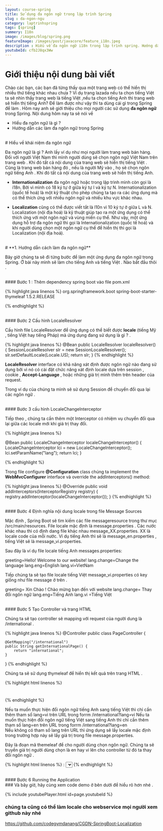 ```yaml
---
layout: course-spring
title: Sử dụng đa ngôn ngữ trong lập trình Spring
slug : da-ngon-ngu
category: laptrinhspring
tags: [spring]
summery: I18n
image: /images/blog/spring.png
featureImage: /images/post/javacore/feature_i18n.jpeg
description : Hiểu về đa ngôn ngữ i18n trong lập trình spring. Hướng dẫn cách cấu hình và đa ngôn ngữ trong lập trình spring.  
youtubeId: cfb2J8qx3Ww
---
```


# **Giới thiệu nội dung bài viết**

Chào các bạn, các bạn đã từng thấy qua một trang web có thể hiển thị nhiều thứ tiếng khác nhau chưa ? Ví dụ trang lazada nếu ta chọn tiếng Việt ta sẽ nhìn thấy
trang web là tiếng Việt ,nếu ta chọn tiếng Anh thì trang web sẽ hiển thị tiếng Anh? Để làm được như vậy thì ta dùng cái gì trong Spring để làm . Hôm nay anh sẽ giới thiệu
cho mọi người các sử dụng <b>đa ngôn ngữ</b> trong Spring. Nội dung hôm nay ta sẽ nói về

- Hiểu đa ngôn ngữ là gì ?
- Hướng dẫn các làm đa ngôn ngữ trong Spring

<br>
# Hiểu về khái niệm đa ngôn ngữ

Đa ngôn ngữ là gì ? Anh lấy ví dụ như mọi người làm trang web  bán hàng. Đối với người Việt Nam thì mình người dùng sẽ chọn ngôn ngữ Việt Nam trên trang web . Khi đó
tất cả nội dung của trang web sẽ hiển thị tiếng Việt . Cũng là trang web bán hàng đó , nếu là người Mỹ vào , họ sẽ chọn ngôn ngữ tiếng Anh .  Khi đó tất cả nội dung của trang web sẽ hiển thị tiếng Anh.  

- <b>Internationalization</b> đa ngôn ngữ hoặc trong lập trình mình còn gọi là i18n. Bởi vì mình  có 18 ký tự ở giữa ký tự I và ký tự N.
Internationalization (quốc tế hoá) là một kỹ thuật cho phép chúng ta tạo ra các ứng dụng mà có thể thích ứng với nhiều ngôn ngữ và nhiều khu vực khác nhau.

- <b>Localization</b> cũng có thể được viết tắt là l10n vì 10 ký tự ở giữa L và N. Localization (nội địa hoá) là kỹ thuật giúp tạo ra một ứng dụng có thể thích ứng với một ngôn ngữ và vùng miền cụ thể.
Như vậy, một ứng dụng hỗ trợ đa ngôn ngữ thì gọi là Internationalization (quốc tế hoá) và khi người dùng chọn một ngôn ngữ cụ thể để hiển thị thì gọi là Localization (nội địa hoá).

<br>
# **1. Hướng dẫn cách làm đa ngôn ngữ**

Bây giờ chúng ta sẽ đi từng bước để làm một ứng dụng đa ngôn ngữ trong Spring. Ở bài này mình sẽ làm cho tiếng Anh và tiếng Việt .
Nào bắt đầu thôi .

<br>
#### Bước 1 : Thêm dependency spring boot vào file pom.xml

{% highlight java linenos %}
<dependency>
    <groupId>org.springframework.boot</groupId>
    <artifactId>spring-boot-starter-thymeleaf</artifactId>
    <version>1.5.2.RELEASE</version>
</dependency>

{% endhighlight %}

<br>
#### Bước 2 Cấu hình LocaleResolver

Cấu hình file  LocaleResolver để ứng dụng có thể biết được <b>locale</b> (tiếng Mỹ , tiếng Việt hay tiếng Pháp) mà ứng dụng đang sử dụng là gì ? .

{% highlight java linenos %}
@Bean
public LocaleResolver localeResolver() {
    SessionLocaleResolver slr = new SessionLocaleResolver();
    slr.setDefaultLocale(Locale.US);
    return slr;
}
{% endhighlight %}

<b>LocaleResolver</b> interface có khả năng xát định được ngôn ngữ nào đang sử dụng bởi vì nó có cài đặt chức năng xát định locale
dựa trên session , cookie , <b>Accept-Language</b> , hoặc những giá trị mình thêm trên header của request.

Trong ví dụ của chúng ta mình sẽ sử dụng Session để chuyển đổi qua lại các ngôn ngữ .

<br>
#### Bước 3 cấu hình LocaleChangeInterceptor

Tiếp theo , chúng ta cần thêm một Interceptor có nhiệm vụ chuyển đổi qua lại giữa các  locale mới khi giá trị thay đổi.

{% highlight java linenos %}

@Bean
public LocaleChangeInterceptor localeChangeInterceptor() {
    LocaleChangeInterceptor lci = new LocaleChangeInterceptor();
    lci.setParamName("lang");
    return lci;
}

{% endhighlight %}

Trong file configure <b>@Configuration</b> class chúng ta  implement the <b>WebMvcConfigurer</b> interface và  override the addInterceptors() method:

{% highlight java linenos %}
@Override
public void addInterceptors(InterceptorRegistry registry) {
    registry.addInterceptor(localeChangeInterceptor());
}
{% endhighlight %}

<br>
#### Bước 4 Định nghĩa nội dung locale trong file  Message Sources

Mặc định , Spring Boot sẽ tìm kiếm các file messageresource trong thư mục /src/main/resources.
File locale mặc định là message.properties . Các nước khác nhau thì có định dang file khác nhau message_XX.properties. XX là locale code của mỗi nước.
Ví dụ tiếng Anh  thì sẽ là message_en.properties , tiếng Việt sẽ là message_vi.properties.

Sau đây là ví dụ file locale tiếng Anh  messages.properties:

greeting=Hello! Welcome to our website!
lang.change=Change the language
lang.eng=English
lang.vi=VietNam

Tiếp chúng ta sẽ tạo file locale tiếng Việt message_vi.properties có key giống như file message ở trên .

greeting= Xin Chào ! Chào mừng bạn đến với website
lang.change= Thay đổi ngôn ngữ
lang.eng=Tiếng Anh
lang.vi =Tiếng Việt

<br>
#### Bước 5 Tạo Controller và trang  HTML

Chúng ta sẽ tạo controller sẽ mapping với request của người dung là /international .

{% highlight java linenos %}
@Controller
public class PageController {

    @GetMapping("/international")
    public String getInternationalPage() {
        return "international";
    }
}
{% endhighlight %}

Chúng ta sẽ sử dụng thymeleaf để hiển thị kết quả trên trang HTML .

{% highlight html linenos %}
<h1 th:text="#{greeting}"></h1>
{% endhighlight %}

Nếu ta muốn thực hiện đổi ngôn ngữ tiếng Anh sang  tiếng Việt thì chỉ cần thêm tham số lang=vi  trên URL trong forrm /international?lang=vi
Nếu ta muốn thực hiện đổi ngôn ngữ tiếng Việt  sang  tiếng Anh thì chỉ cần thêm tham số lang=en   trên URL trong forrm /international?lang=en  
Nếu không có tham số lang trên URL thì ứng dụng sẽ lấy locale mặc định trong trường hợp này sẽ lấy giá trị trong file message.properties.

Đây là đoạn mã themeleaf để cho người dùng chọn ngôn ngữ. Chúng ta sẽ truyền giá trị người dùng chọn là en hay vi lên cho controller từ đó ta thay
đổi ngôn ngữ .

{% highlight html linenos %}
<span th:text="#{lang.change}"></span>:
<select id="locales">
    <option value=""></option>
    <option value="en" th:text="#{lang.eng}"></option>
    <option value="vi " th:text="#{lang.fr}"></option>
</select>
{% endhighlight %}

<br>
#### Bước 6  Running the Application

<br>
### Và bây giờ, hãy cùng xem code demo ở bên dưới để hiểu rõ hơn nhé .

{% include youtubePlayer.html id=page.youtubeId %}
<br>

### chúng ta cũng có thể làm locale cho webservice mọi người xem github này nhé
https://github.com/codegymdanang/CGDN-SpringBoot-Localization
